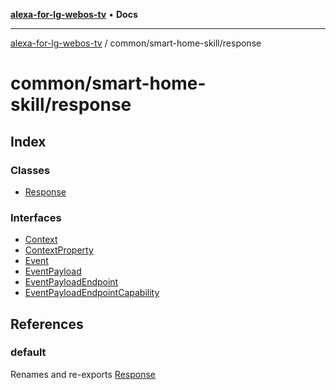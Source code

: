 [**alexa-for-lg-webos-tv**](../../../README.md) • **Docs**

***

[alexa-for-lg-webos-tv](../../../modules.md) / common/smart-home-skill/response

# common/smart-home-skill/response

## Index

### Classes

- [Response](classes/Response.md)

### Interfaces

- [Context](interfaces/Context.md)
- [ContextProperty](interfaces/ContextProperty.md)
- [Event](interfaces/Event.md)
- [EventPayload](interfaces/EventPayload.md)
- [EventPayloadEndpoint](interfaces/EventPayloadEndpoint.md)
- [EventPayloadEndpointCapability](interfaces/EventPayloadEndpointCapability.md)

## References

### default

Renames and re-exports [Response](classes/Response.md)
